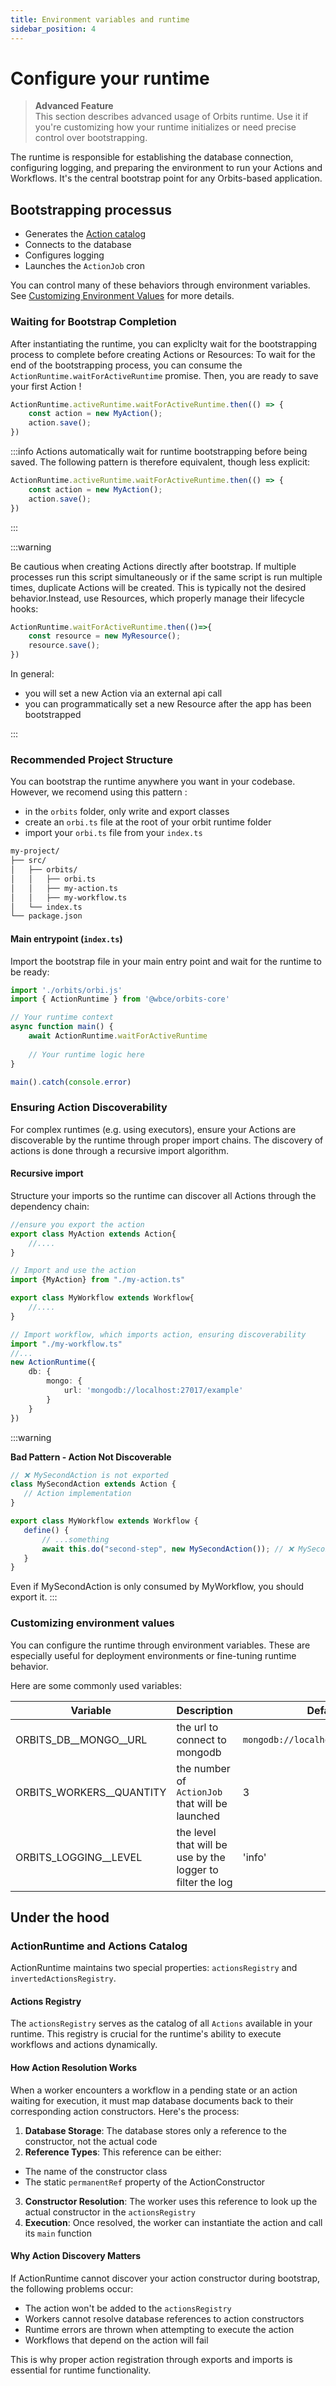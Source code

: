```yaml
---
title: Environment variables and runtime
sidebar_position: 4
---
```

# Configure your runtime

> **Advanced Feature**  
> This section describes advanced usage of Orbits runtime. Use it if you're customizing how your runtime initializes or need precise control over bootstrapping.

The runtime is responsible for establishing the database connection, configuring logging, and preparing the environment to run your Actions and Workflows. It's the central bootstrap point for any Orbits-based application.

## Bootstrapping processus

- Generates the [Action catalog](#actions-registry)
- Connects to the database
- Configures logging
- Launches the `ActionJob` cron

You can control many of these behaviors through environment variables. See [Customizing Environment Values](#customizing-environment-values) for more details.

### Waiting for Bootstrap Completion

After instantiating the runtime, you can expliclty wait for the bootstrapping process to complete before creating Actions or Resources:
To wait for the end of the bootstrapping process, you can consume the `ActionRuntime.waitForActiveRuntime` promise. Then, you are ready to save your first Action !

```typescript title="src/index.ts"
ActionRuntime.activeRuntime.waitForActiveRuntime.then(() => {
    const action = new MyAction();
    action.save();
})
```

:::info
Actions automatically wait for runtime bootstrapping before being saved.
The following pattern is therefore equivalent, though less explicit:

```typescript title="src/index.ts"
ActionRuntime.activeRuntime.waitForActiveRuntime.then(() => {
    const action = new MyAction();
    action.save();
})
```

:::

:::warning

Be cautious when creating Actions directly after bootstrap. If multiple processes run this script simultaneously or if the same script is run multiple times, duplicate Actions will be created. This is typically not the desired behavior.Instead, use Resources, which properly manage their lifecycle hooks:

```typescript
ActionRuntime.waitForActiveRuntime.then(()=>{
    const resource = new MyResource();
    resource.save();
})
```

In general:

- you will set a new Action via an external api call
- you can programmatically set a new Resource after the app has been bootstrapped

:::

### Recommended Project Structure

You can bootstrap the runtime anywhere you want in your codebase.
However, we recomend using this pattern : 
- in the `orbits` folder, only write and export classes
- create an `orbi.ts` file at the root of your orbit runtime folder
- import your `orbi.ts` file from your `index.ts`


```bash
my-project/
├── src/
│   ├── orbits/
│   │   ├── orbi.ts
│   │   ├── my-action.ts
│   │   ├── my-workflow.ts
│   └── index.ts
└── package.json
```

#### Main entrypoint (`index.ts`)

Import the bootstrap file in your main entry point and wait for the runtime to be ready:

```typescript title='src/index.ts'
import './orbits/orbi.js'
import { ActionRuntime } from '@wbce/orbits-core'

// Your runtime context
async function main() {
    await ActionRuntime.waitForActiveRuntime
    
    // Your runtime logic here
}

main().catch(console.error)

```

### Ensuring Action Discoverability

For complex runtimes (e.g. using executors), ensure your Actions are discoverable by the runtime through proper import chains.
The discovery of actions is done through a recursive import algorithm.


#### Recursive import

Structure your imports so the runtime can discover all Actions through the dependency chain:

```typescript title='src/orbits/my-action.ts'
//ensure you export the action
export class MyAction extends Action{
    //....
}
```

```typescript title='src/orbits/my-workflow.ts'
// Import and use the action
import {MyAction} from "./my-action.ts"

export class MyWorkflow extends Workflow{
    //....
}
```

```typescript title='src/orbits/orbi.ts'
// Import workflow, which imports action, ensuring discoverability
import "./my-workflow.ts"
//...
new ActionRuntime({
    db: {
        mongo: {
            url: 'mongodb://localhost:27017/example'
        }
    }
})
```

:::warning

**Bad Pattern - Action Not Discoverable**

```typescript title='src/orbits/my-workflow.ts'
// ❌ MySecondAction is not exported
class MySecondAction extends Action {
   // Action implementation
}

export class MyWorkflow extends Workflow {
   define() {
       // ...something
       await this.do("second-step", new MySecondAction()); // ❌ MySecondAction is not exported, so it won't be registered in the runtime catalog
   }
}
```

Even if MySecondAction is only consumed by MyWorkflow, you should export it.
:::

### Customizing environment values
You can configure the runtime through environment variables. These are especially useful for deployment environments or fine-tuning runtime behavior.

Here are some commonly used variables:

|  Variable 	|  Description 	| Default  	|
|---	|------	|---	|
| ORBITS_DB__MONGO__URL   	| the url to connect to mongodb  	| `mongodb://localhost:27017/orbits`  	|
|   ORBITS_WORKERS__QUANTITY	| the number of `ActionJob` that will be launched  	|  3 	|
|   ORBITS_LOGGING__LEVEL	| the level that will be use by the logger to filter the log  	|  'info' 	|



## Under the hood

### ActionRuntime and Actions Catalog

ActionRuntime maintains two special properties: `actionsRegistry` and `invertedActionsRegistry`.

#### Actions Registry

The `actionsRegistry` serves as the catalog of all `Actions` available in your runtime. This registry is crucial for the runtime's ability to execute workflows and actions dynamically.


#### How Action Resolution Works

When a worker encounters a workflow in a pending state or an action waiting for execution, it must map database documents back to their corresponding action constructors. Here's the process:

1. **Database Storage**: The database stores only a reference to the constructor, not the actual code
2. **Reference Types**: This reference can be either:
  - The name of the constructor class
  - The static `permanentRef` property of the ActionConstructor
3. **Constructor Resolution**: The worker uses this reference to look up the actual constructor in the `actionsRegistry`
4. **Execution**: Once resolved, the worker can instantiate the action and call its `main` function

#### Why Action Discovery Matters

If ActionRuntime cannot discover your action constructor during bootstrap, the following problems occur:

- The action won't be added to the `actionsRegistry`
- Workers cannot resolve database references to action constructors
- Runtime errors are thrown when attempting to execute the action
- Workflows that depend on the action will fail

This is why proper action registration through exports and imports is essential for runtime functionality.
